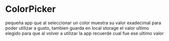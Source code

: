 # ColorPicker
pequeña app que al seleccionar un color muestra su valor exadecimal para poder utilizar a gusto, 
tambien guarda en local storage el valor ultimo elegido para que al volver a utilizar la app recuerde cual fue ese ultimo valor
